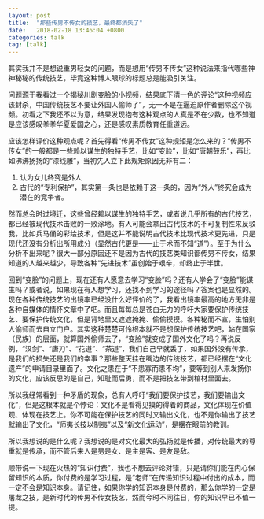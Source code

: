 ```yaml
---
layout: post
title:  "那些传男不传女的技艺，最终都消失了"
date:   2018-02-18 13:46:04 +0800
categories: talk
tag: [talk]
---
```


其实我并不是想说重男轻女的问题，而是想用“传男不传女”这种说法来指代哪些神神秘秘的传统技艺，毕竟这种博人眼球的标题总是能吸引关注。

问题源于我看过一个揭秘川剧变脸的小视频，结果底下清一色的评论“这种视频应该封杀，中国传统技艺不要让外国人偷师了”，无一不是在逼迫原作者删除这个视频。初看之下我还不以为意，结果发现抱有这种观点的人真是不在少数，也不知道是应该感叹拳拳华夏爱国之心，还是感叹素质教育任重道远。

应该怎样评价这种观点呢？首先得看“传男不传女”这种规矩是怎么来的？“传男不传女”的一般都是一些赖以谋生的独特手艺，比如“变脸”，比如“唐朝鼓乐”，再比如沸沸扬扬的“漆线雕”，当初先人立下此规矩原因无非有二：

1. 认为女儿终究是外人
2. 古代的“专利保护”，其实第一条也是依赖于这一条的，因为“外人”终究会成为潜在的竞争者。

<!-- more -->

然而总会时过境迁，这些曾经赖以谋生的独特手艺，或者说几乎所有的古代技艺，都已经被现代技术击败的一败涂地。有人可能会拿出古代技术的不可复制性来反驳我，比如兵马俑的彩绘技术，但是这并不能说明古代技术比现代技术更先进，只是现代还没有分析出所用成分（显然古代更是——止于术而不知“道”）。至于为什么分析不出来呢？很大一部分原因还不是因为古代的技艺类知识都传男不传女，结果知道的人越来越少，导致各种“先进技术”虽创始于艰辛，却终止于半世。

回到“变脸”的问题上，现在还有人愿意去学习“变脸”吗？还有人学会了“变脸”能谋生吗？或者说，如果现在有人想学习，还找不到学习的途径吗？答案也是显然的。现在各种传统技艺的出镜率已经没什么好评价的了，我看出镜率最高的地方无非是各种自媒体的情怀文章中了吧。而且每每总是苍白无力的呼吁大家要保护传统技艺、要保护传统文化，但是背地里又遮遮掩掩、偷偷摸摸。各种秘而不宣，生怕别人偷师而去自立门户。其实这种楚楚可怜根本就不是想保护传统技艺吧，站在国家（民族）的层面，就算国外偷师去了，“变脸”就变成了国外文化了吗？再说反例，“汉剑”、“唐刀”、“花道”、“茶道”，我们自己早就丢了，如果国外没有传承，是我们的损失还是我们的幸事？那些整天挂在嘴边的传统技艺，都已经摆在“文化遗产”的申请目录里面了。文化之患在于“不患寡而患不均”，要等到别人来发扬你的文化，应该反思的是自己，知耻而后勇，而不是把技艺带到棺材里面去。

所以我经常看到一种矛盾的现象，总有人呼吁“我们要保护技艺，我们要输出文化”，但是这根本就是个悖论：文化不是看得见摸的得着的商品，文化体现在价值观、体现在技艺上。你不可能在保护技艺的同时又输出文化，也不是你输出了技艺就输出了文化，“师夷长技以制夷”以及“新文化运动”，是摆在眼前的教训。

所以我想说的是什么呢？我想说的是对文化最大的弘扬就是传播，对传统最大的尊重就是传承，而不管后来人是男是女、是主是客、是友是敌。

顺带说一下现在火热的“知识付费”，我也不想去评论对错，只是请你们能在内心保留知识的本质，你付费的是学习过程，是“老师”在传递知识过程中付出的成本，而一定不会是知识本身。请记住，如果你学的知识本身是付费的，那么你学的一定是屠龙之技，是新时代的传男不传女技艺，然而今时不同往日，你的知识早已不值一提。